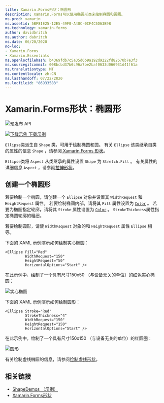```yaml
---
title: Xamarin.Forms形状：椭圆形
description: Xamarin.Forms可以使用椭圆形类来绘制椭圆和圆圈。
ms.prod: xamarin
ms.assetid: 5BF81E25-12E5-49F0-A40C-0CF4C5D63B9B
ms.technology: xamarin-forms
author: davidbritch
ms.author: dabritch
ms.date: 06/20/2020
no-loc:
- Xamarin.Forms
- Xamarin.Essentials
ms.openlocfilehash: b4369fdb7c5a35d6b9a192d9222fd82670b7e3f3
ms.sourcegitcommit: 008bcbd37b6c96a7be2baf0633d066931d41f61a
ms.translationtype: MT
ms.contentlocale: zh-CN
ms.lasthandoff: 07/22/2020
ms.locfileid: "86933583"
---
```

# <a name="xamarinforms-shapes-ellipse"></a>Xamarin.Forms形状：椭圆形

![预发布 API](~/media/shared/preview.png "此 API 当前为预发布版本")

[![下载示例](~/media/shared/download.png) 下载示例](https://docs.microsoft.com/samples/xamarin/xamarin-forms-samples/userinterface-shapesdemos/)

`Ellipse`类派生自 `Shape` 类，可用于绘制椭圆和圆。 有关 `Ellipse` 该类继承自类的属性的信息 `Shape` ，请参阅[ Xamarin.Forms 形状](index.md)。

`Ellipse`类将 `Aspect` 从类继承的属性设置 `Shape` 为 `Stretch.Fill` 。 有关属性的详细信息 `Aspect` ，请参阅[拉伸形状](index.md#stretch-shapes)。

## <a name="create-an-ellipse"></a>创建一个椭圆形

若要绘制一个椭圆，请创建一个 `Ellipse` 对象并设置其 `WidthRequest` 和 `HeightRequest` 属性。 若要绘制椭圆内部，请将其 `Fill` 属性设置为 [`Color`](xref:Xamarin.Forms.Color) 。 若要为椭圆指定轮廓，请将其 `Stroke` 属性设置为 [`Color`](xref:Xamarin.Forms.Color) 。 `StrokeThickness`属性指定椭圆轮廓的粗细。

若要绘制圆形，请使 `WidthRequest` 对象的和 `HeightRequest` 属性 `Ellipse` 相等。

下面的 XAML 示例演示如何绘制实心椭圆：

```xaml
<Ellipse Fill="Red"
         WidthRequest="150"
         HeightRequest="50"
         HorizontalOptions="Start" />
```

在此示例中，绘制了一个具有尺寸150x50 （与设备无关的单位）的红色实心椭圆：

![实心椭圆](ellipse-images/filled.png "实心椭圆")

下面的 XAML 示例演示如何绘制圆形：

```xaml
<Ellipse Stroke="Red"
         StrokeThickness="4"
         WidthRequest="150"
         HeightRequest="150"
         HorizontalOptions="Start" />
```

在此示例中，绘制了一个具有尺寸150x150 （与设备无关的单位）的红圆圈：

![圆形](ellipse-images/circle.png "圆形")

有关绘制虚线椭圆的信息，请参阅[绘制虚线形状](index.md#draw-dashed-shapes)。

## <a name="related-links"></a>相关链接

- [ShapeDemos （示例）](https://docs.microsoft.com/samples/xamarin/xamarin-forms-samples/userinterface-shapesdemos/)
- [Xamarin.Forms形状](index.md)
